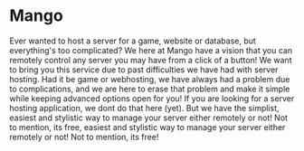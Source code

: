 # Mango
Ever wanted to host a server for a game, website or database, but everything's too complicated? We here at Mango have a vision that you can remotely control any server you may have from a click of a button! We want to bring you this service due to past difficulties we have had with server hosting. Had it be game or webhosting, we have always had a problem due to complications, and we are here to erase that problem and make it simple while keeping advanced options open for you! If you are looking for a server hosting application, we dont do that here (yet). But we have the simplist, easiest and stylistic way to manage your server either remotely or not! Not to mention, its free, easiest and stylistic way to manage your server either remotely or not! Not to mention, its free!

